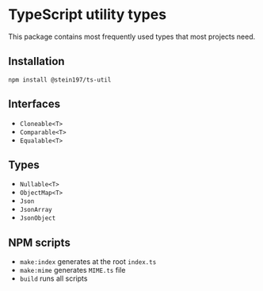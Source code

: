 # TypeScript utility types
This package contains most frequently used types that most projects need.

## Installation
```
npm install @stein197/ts-util
```

## Interfaces
- `Cloneable<T>`
- `Comparable<T>`
- `Equalable<T>`

## Types
- `Nullable<T>`
- `ObjectMap<T>`
- `Json`
- `JsonArray`
- `JsonObject`

## NPM scripts
- `make:index` generates at the root `index.ts`
- `make:mime` generates `MIME.ts` file
- `build` runs all scripts
